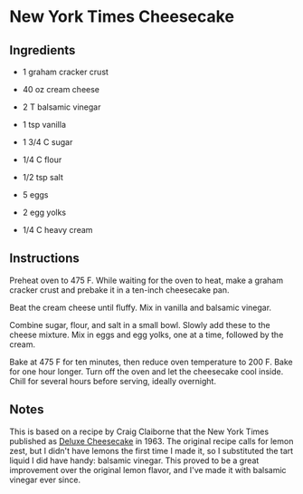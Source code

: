 # New York Times Cheesecake

## Ingredients

- 1 graham cracker crust

- 40 oz cream cheese
- 2 T balsamic vinegar
- 1 tsp vanilla

- 1 3/4 C sugar
- 1/4 C flour
- 1/2 tsp salt

- 5 eggs
- 2 egg yolks
- 1/4 C heavy cream


## Instructions

Preheat oven to 475 F. While waiting for the oven to heat, make a graham cracker
crust and prebake it in a ten-inch cheesecake pan.

Beat the cream cheese until fluffy.  Mix in vanilla and balsamic vinegar.

Combine sugar, flour, and salt  in a small bowl.  Slowly add these to the cheese
mixture.  Mix in eggs and egg yolks, one at a time, followed by the cream.

Bake at 475 F for ten minutes,  then reduce oven temperature to 200 F.  Bake for
one hour longer. Turn off the oven and let the cheesecake cool inside. Chill for
several hours before serving, ideally overnight.


## Notes

This is based on a recipe by  Craig Claiborne  that the New York Times published
as [Deluxe Cheesecake][1] in 1963. The original recipe calls for lemon zest, but
I didn't have lemons the first time I made it,  so I substituted the tart liquid
I did have handy:  balsamic vinegar.  This proved to be a great improvement over
the original lemon flavor, and I've made it with balsamic vinegar ever since.


[1]: https://cooking.nytimes.com/recipes/1016079-deluxe-cheesecake "Original Recipe"
